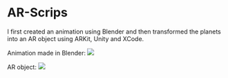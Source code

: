 # AR-Scrips

I first created an animation using Blender and then transformed the planets into an AR object using ARKit, Unity and XCode.

Animation made in Blender:
![](https://media.giphy.com/media/IhIxFrEh9zJLsBWkOC/giphy.gif)

AR object:
![](https://media.giphy.com/media/UtDtP6F82fe3FD2Ja6/giphy.gif)
